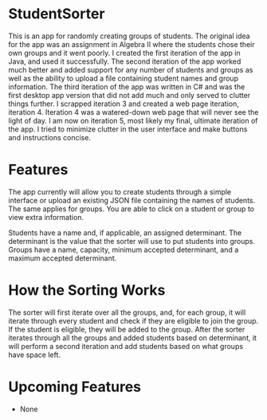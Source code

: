 # StudentSorter

This is an app for randomly creating groups of students. The original idea for the app was an assignment in Algebra II where the students chose their own groups and it went poorly.
I created the first iteration of the app in Java, and used it successfully. The second iteration of the app worked much better and added support for any number of students and groups
as well as the ability to upload a file containing student names and group information. The third iteration of the app was written in C# and was the first desktop app version that did
not add much and only served to clutter things further. I scrapped iteration 3 and created a web page iteration, iteration 4. Iteration 4 was a watered-down web page that will never see
the light of day. I am now on iteration 5, most likely my final, ultimate iteration of the app. I tried to minimize clutter in the user interface and make buttons and instructions
concise.

# Features

The app currently will allow you to create students through a simple interface or upload an existing JSON file containing the names of students. The same applies for groups.
You are able to click on a student or group to view extra information.

Students have a name and, if applicable, an assigned determinant.
The determinant is the value that the sorter will use to put students into groups.
Groups have a name, capacity, minimum accepted determinant, and a maximum accepted determinant.

# How the Sorting Works

The sorter will first iterate over all the groups, and, for each group, it will iterate through every student and check if they are eligible to join the group.
If the student is eligible, they will be added to the group. After the sorter iterates through all the groups and added students based on determinant, it will perform a second
iteration and add students based on what groups have space left.

# Upcoming Features

<ul>
  <li> None </li>
</ul>
